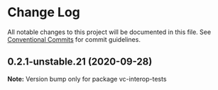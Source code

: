 # Change Log

All notable changes to this project will be documented in this file.
See [Conventional Commits](https://conventionalcommits.org) for commit guidelines.

## 0.2.1-unstable.21 (2020-09-28)

**Note:** Version bump only for package vc-interop-tests
